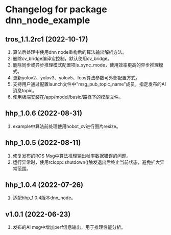 # Changelog for package dnn_node_example

tros_1.1.2rc1 (2022-10-17)
------------------
1. 算法后处理中使用dnn node重构后的算法输出解析方法。
2. 删除cv_bridge编译宏控制，默认使用cv_bridge。
3. 删除同步或异步推理模式配置项is_sync_mode，使用效率更高的异步推理模式。
4. 更新yolov2、yolov3、yolov5、fcos算法参数可外部配置方式。
5. 支持用户通过配置launch文件中"msg_pub_topic_name"成员，指定发布的AI消息topic。
6. 使用板端安装在/app/model/basic/路径下的模型文件。


hhp_1.0.6 (2022-08-31)
------------------
1. example中算法前处理使用hobot_cv进行图片resize。

hhp_1.0.5 (2022-08-11)
------------------
1. 修复发布的ROS Msg中算法推理输出帧率数据错误的问题。
2. 运行异常时，使用rclcpp::shutdown()触发退出后终止当前状态，避免扩大异常范围。


hhp_1.0.4 (2022-07-26)
------------------
1. 适配hhp_1.0.4版本dnn_node。


v1.0.1 (2022-06-23)
------------------
1. 发布的AI msg中增加perf信息输出，用于推理性能分析。

